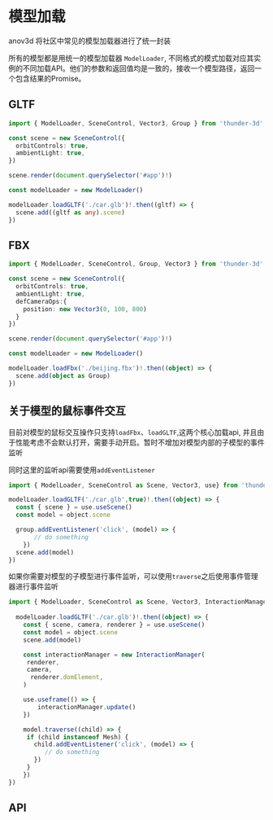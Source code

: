 <script setup>
  import Model from './code/Model.vue'
</script>
# 模型加载

anov3d 将社区中常见的模型加载器进行了统一封装

所有的模型都是用统一的模型加载器 `ModelLoader`, 不同格式的模式加载对应其实例的不同加载API。他们的参数和返回值均是一致的，接收一个模型路径，返回一个包含结果的Promise。

## GLTF

```ts
import { ModelLoader, SceneControl, Vector3, Group } from 'thunder-3d';

const scene = new SceneControl({
  orbitControls: true,
  ambientLight: true,
})

scene.render(document.querySelector('#app')!)

const modelLoader = new ModelLoader()

modelLoader.loadGLTF('./car.glb')!.then((gltf) => {
  scene.add((gltf as any).scene)
})

```

<Model type = 'gltf'/>

## FBX

```ts
import { ModelLoader, SceneControl, Group, Vector3 } from 'thunder-3d'

const scene = new SceneControl({
  orbitControls: true,
  ambientLight: true,
  defCameraOps:{
    position: new Vector3(0, 100, 800)
  }
})

scene.render(document.querySelector('#app')!)

const modelLoader = new ModelLoader()

modelLoader.loadFbx('./beijing.fbx')!.then((object) => {
  scene.add(object as Group)
})
```
<Model type = 'fbx'/>

## 关于模型的鼠标事件交互

目前对模型的鼠标交互操作只支持`loadFbx`、`loadGLTF`,这两个核心加载api, 并且由于性能考虑不会默认打开，需要手动开启。暂时不增加对模型内部的子模型的事件监听

同时这里的监听api需要使用`addEventListener`

```ts
import { ModelLoader, SceneControl as Scene, Vector3, use} from 'thunder-3d'

modelLoader.loadGLTF('./car.glb',true)!.then((object) => {
  const { scene } = use.useScene()
  const model = object.scene

  group.addEventListener('click', (model) => {
       // do something
    })
  scene.add(model)
})

```

如果你需要对模型的子模型进行事件监听，可以使用`traverse`之后使用事件管理器进行事件监听

```ts
import { ModelLoader, SceneControl as Scene, Vector3, InteractionManager, use} from 'thunder-3d'
   
  modelLoader.loadGLTF('./car.glb')!.then((object) => {
    const { scene, camera, renderer } = use.useScene()
    const model = object.scene
    scene.add(model)

    const interactionManager = new InteractionManager(
     renderer,
     camera,
      renderer.domElement,
    )

    use.useframe(() => {
        interactionManager.update()
    })

    model.traverse((child) => {
     if (child instanceof Mesh) {
       child.addEventListener('click', (model) => {
          // do something
       })
     }
    })
})

```

## API